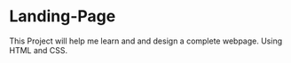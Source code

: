 # Landing-Page
This Project will help me learn and and design a complete webpage.
Using HTML and CSS.

